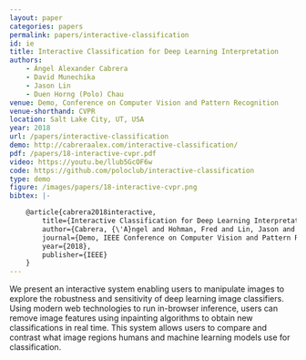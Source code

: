 ```yaml
---
layout: paper
categories: papers
permalink: papers/interactive-classification
id: ie
title: Interactive Classification for Deep Learning Interpretation
authors:
    - Ángel Alexander Cabrera
    - David Munechika
    - Jason Lin
    - Duen Horng (Polo) Chau
venue: Demo, Conference on Computer Vision and Pattern Recognition
venue-shorthand: CVPR
location: Salt Lake City, UT, USA
year: 2018
url: /papers/interactive-classification
demo: http://cabreraalex.com/interactive-classification/
pdf: /papers/18-interactive-cvpr.pdf
video: https://youtu.be/llub5GcOF6w
code: https://github.com/poloclub/interactive-classification
type: demo
figure: /images/papers/18-interactive-cvpr.png
bibtex: |-

    @article{cabrera2018interactive,
        title={Interactive Classification for Deep Learning Interpretation},
        author={Cabrera, {\'A}ngel and Hohman, Fred and Lin, Jason and Chau, Duen Horng},
        journal={Demo, IEEE Conference on Computer Vision and Pattern Recognition (CVPR)},
        year={2018},
        publisher={IEEE}
    }
---
```


We present an interactive system enabling users to manipulate images to explore the robustness and sensitivity of deep learning image classifiers. 
Using modern web technologies to run in-browser inference, users can remove image features using inpainting algorithms to obtain new classifications in real time.
This system allows users to compare and contrast what image regions humans and machine learning models use for classification.